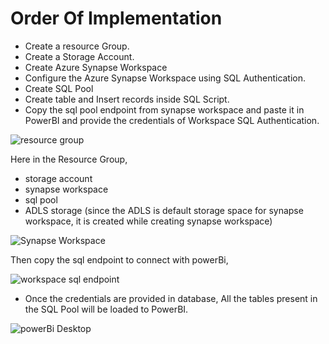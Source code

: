 # Order Of Implementation

- Create a resource Group.
- Create a Storage Account.
- Create Azure Synapse Workspace
- Configure the Azure Synapse Workspace using SQL Authentication.
- Create SQL Pool
- Create table and Insert records inside SQL Script.
- Copy the sql pool endpoint from synapse workspace and paste it in PowerBI and provide the credentials of Workspace SQL Authentication.

![resource group](https://user-images.githubusercontent.com/121089254/227128744-cbea63c3-b0a3-4feb-9016-e24601e83ddf.png)

Here in the Resource Group, 
  - storage account
  - synapse workspace
  - sql pool
  - ADLS storage (since the ADLS is default storage space for synapse workspace, it is created while creating synapse workspace)
 
![Synapse Workspace](https://user-images.githubusercontent.com/121089254/227129176-d9fd1ee2-2bfc-483d-82f8-9ea9c9f947a7.png)

Then copy the sql endpoint to connect with powerBi,

![workspace sql endpoint](https://user-images.githubusercontent.com/121089254/227129498-294bd114-d97e-41b7-b678-9c3988394030.png)

- Once the credentials are provided in database, All the tables present in the SQL Pool will be loaded to PowerBI.

![powerBi Desktop ](https://user-images.githubusercontent.com/121089254/227129929-b450cec3-b837-4d90-aaed-fa8f884a0c6b.png)
